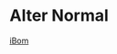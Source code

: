 # Alter Normal


[iBom](https://htmlpreview.github.io/?https://github.com/PierreIsCoding/sdiy/blob/main/Alter_Normal/ibom.html)
